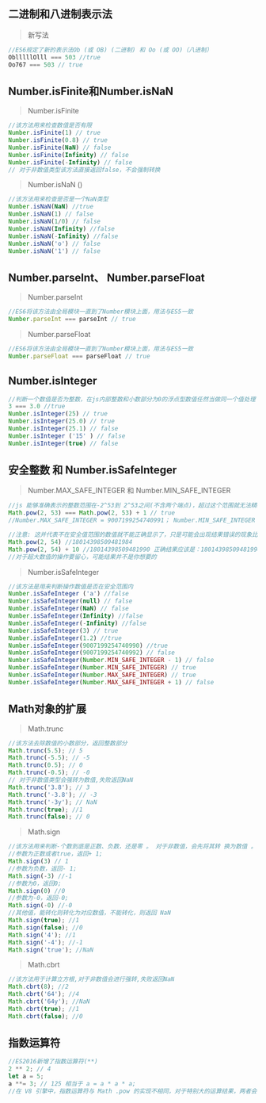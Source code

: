 ## 二进制和八进制表示法
> 新写法

```js
//ES6规定了新的表示法Ob (或 OB) (二进制) 和 Oo (或 OO)（八进制）
OblllllOlll === 503 //true 
Oo767 === 503 // true
```

## Number.isFinite和Number.isNaN

> Number.isFinite

```js
//该方法用来检查数值是否有限
Number.isFinite(1) // true
Number.isFinite(0.8) // true
Number.isFinite(NaN) // false
Number.isFinite(Infinity) // false
Number.isFinite(-Infinity) // false
// 对于非数值类型该方法直接返回false，不会强制转换
```

> Number.isNaN ()

```js
//该方法用来检查是否是一个NaN类型
Number.isNaN(NaN) //true
Number.isNaN(1) // false
Number.isNaN(1/0) // false
Number.isNaN(Infinity) //false
Number.isNaN(-Infinity) //false
Number.isNaN('o') // false
Number.isNaN('1') // false
```

## Number.parseInt、 Number.parseFloat

> Number.parseInt

```js
//ES6将该方法由全局模块一直到了Number模块上面，用法与ES5一致
Number.parseInt === parseInt // true
```

> Number.parseFloat

```js
//ES6将该方法由全局模块一直到了Number模块上面，用法与ES5一致
Number.parseFloat === parseFloat // true
```

## Number.isInteger

```js
//判断一个数值是否为整数，在js内部整数和小数部分为0的浮点型数值任然当做同一个值处理
3 === 3.0 //true
Number.isInteger(25) // true
Number.isInteger(25.0) // true
Number.isInteger(25.1) // false
Number.isInteger ('15' ) // false
Number.isInteger(true) // false
```

## 安全整数 和 Number.isSafeInteger

> Number.MAX_SAFE_INTEGER 和 Number.MIN_SAFE_INTEGER

```js
//js 能够准确表示的整数范围在-2^53到 2^53之间(不含两个端点)，超过这个范围就无法精确表示。
Math.pow(2, 53) === Math.pow(2, 53) + 1 // true
//Number.MAX_SAFE_INTEGER = 9007199254740991； Number.MIN_SAFE_INTEGER = -9007199254740991

//注意: 这并代表不在安全值范围的数值就不能正确显示了，只是可能会出现结果错误的现象比如：Math.pow(2, 53) === Math.pow(2, 53) + 1 // true
Math.pow(2, 54) //18014398509481984
Math.pow(2, 54) + 10 //18014398509481990 正确结果应该是：18014398509481994
//对于超大数值的操作要留心，可能结果并不是你想要的
```

> Number.isSafeInteger

```js
//该方法是用来判断操作数值是否在安全范围内
Number.isSafeInteger ('a') //false
Number.isSafeInteger(null) // false
Number.isSafeInteger(NaN) // false
Number.isSafeInteger(Infinity) //false
Number.isSafeInteger(-Infinity) //false
Number.isSafeInteger(3) // true
Number.isSafeInteger(1.2) //true
Number.isSafeInteger(9007199254740990) //true
Number.isSafeInteger(9007199254740992) // false
Number.isSafeInteger(Number.MIN_SAFE_INTEGER - 1) // false
Number.isSafeInteger(Number.MIN_SAFE_INTEGER) // true
Number.isSafeInteger(Number.MAX_SAFE_INTEGER) // true
Number.isSafeInteger(Number.MAX_SAFE_INTEGER + 1) // false
```

## Math对象的扩展

> Math.trunc

```js
//该方法去除数值的小数部分，返回整数部分
Math.trunc(5.5); // 5
Math.trunc(-5.5); // -5
Math.trunc(0.5); // 0
Math.trunc(-0.5); // -0
// 对于非数值类型会强转为数值,失败返回NaN
Math.trunc('3.8'); // 3
Math.trunc('-3.8'); // -3
Math.trunc('-3y'); // NaN
Math.trunc(true); //1
Math.trunc(false); // 0
```
> Math.sign

```js
//该方法用来判断-个数到底是正数、负数，还是零 。 对于非数值，会先将其转 换为数值 。
//参数为正数或者true，返回+ 1;
Math.sign(3) // 1
//参数为负数，返回- 1;
Math.sign(-3) //-1
//参数为0，返回0;
Math.sign(0) //0
//参数为-0，返回-0;
Math.sign(-0) //-0
//其他值，能转化则转化为对应数值，不能转化，则返回 NaN
Math.sign(true); //1
Math.sign(false); //0
Math.sign('4'); //1
Math.sign('-4'); //-1
Math.sign('true'); //NaN
```
> Math.cbrt

```js
//该方法用于计算立方根,对于非数值会进行强转,失败返回NaN
Math.cbrt(8); //2
Math.cbrt('64'); //4
Math.cbrt('64y'); //NaN
Math.cbrt(true); //1
Math.cbrt(false); //0
```
## 指数运算符

```js
//ES2016新增了指数运算符(**)
2 ** 2; // 4
let a = 5;
a **= 3; // 125 相当于 a = a * a * a;
//在 V8 引擎中，指数运算符与 Math .pow 的实现不相同，对于特别大的运算结果，两者会有细微的差异 。
```









